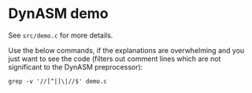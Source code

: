 # DynASM demo

See `src/demo.c` for more details.

Use the below commands, if the explanations are overwhelming and you just want
to see the code (filters out comment lines which are not significant to the
DynASM preprocessor):

```
grep -v '//[^|]\|//$' demo.c
```
